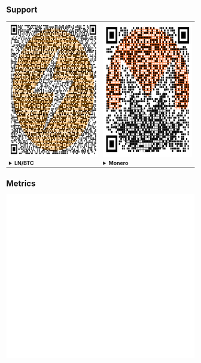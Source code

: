 ## Support

<table>
  <tr>
    <td>
      <img src="btc.png" alt="LN/BTC" width="360px" height="360px">
    </td>
    <td>
      <img src="xmr.png" alt="Monero" width="360px" height="360px">
    </td>
  </tr>
  <tr>
    <td>
      <details><summary><b>LN/BTC</b></summary>
      <pre><code>lno1zrxq8pjw7qjlm68mtp7e3yvxee4y5xrgjhhyf2fxhlphpckrvevh50u0qtj88qf35cakhhtaav5g3t8wrefth2aj0mz30yufg6mtvgdhg3a35qsz0xqrshewpyl2vqjp4vsvhgqgaartxvzgrfhqmenxn9cqq4ypy3wqqve4rauym5pmztqtv9qfu4cvljtk4r0phm9scjfsqha9y22zx30e3uvea2u9ldhr95evvytdz7235qrfsfzcq24r6zzyl4nwyjz82cp8q8tcfdw4jhsdnzl05yaf65ytauzcj7xm6qqsnqa7zp5qsw0mqntustvzdp3jgv</code></pre>
      </details>
    </td>
    <td>
      <details><summary><b>Monero</b></summary>
      <pre><code>86XrWBfNnbgJduysqM2XitDU4WAG6xUeaDzGPRefNHGCYH1zwYGJLPXdpCyoCGPxtgeeQS8nKwZYNb1Vqy19hCgk5iP3wX5</code></pre>
      </details>
    </td>
  </tr>
</table>

## Metrics

![kares' metrics](/github-metrics.svg)

